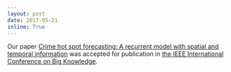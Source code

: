 ```yaml
---
layout: post
date: 2017-05-21
inline: True
---
```

Our paper [Crime hot spot forecasting: A recurrent model with spatial and temporal information](zhuang2017crime/paper.pdf) was accepted for publication in [the IEEE International Conference on Big Knowledge](http://icbk2017.bigke.org/).